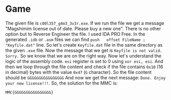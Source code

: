 # Game

The given file is `c00l357_g4m3_3v3r.exe`.
If we run the file we get a message "Magshimim license out of date. Please buy a new one".
There is no other option but to Reverse Engineer the file.
I used IDA PRO Free.
In the generated `.idb` or `.asm` files we can find `push	offset FileName	; "Keyfile.dat"` line.
So let's create `Keyfile.dat` file in the same directory as the given `.exe` file.
Now the message that we get is `Keyfile is not valid. Sorry.`
So we know that we are on the right way.
Now let's understand the logic of the assembly code.
`esi` register is set to 0 using `xor esi, esi`.
And then we loop through the file content and check if the file contains `0x10` (16 in decimal) bytes with the value `0x47` (`G` character).
So the file content should be `GGGGGGGGGGGGGGGG`
And now we get the next message: `Done. Enjoy your new license!!!`.
So, the solution for the MMC is:

```
MMC{GGGGGGGGGGGGGGGG}
```